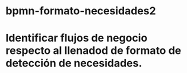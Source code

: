 # bpmn-formato-necesidades2
# Identificar flujos de negocio respecto al llenadod de formato de detección de necesidades.
